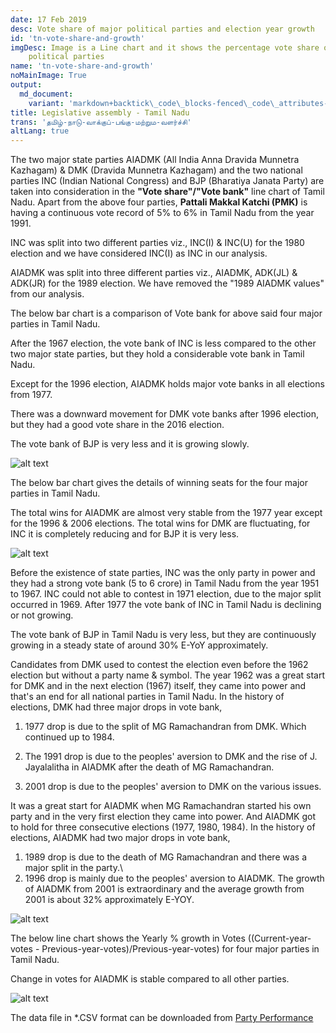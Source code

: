 ```yaml
---
date: 17 Feb 2019
desc: Vote share of major political parties and election year growth
id: 'tn-vote-share-and-growth'
imgDesc: Image is a Line chart and it shows the percentage vote share of major
    political parties
name: 'tn-vote-share-and-growth'
noMainImage: True
output:
  md_document:
    variant: 'markdown+backtick\_code\_blocks-fenced\_code\_attributes-header\_attributes'
title: Legislative assembly - Tamil Nadu
trans: 'தமிழ்-நாடு-வாக்குப்-பங்கு-மற்றும-வளர்ச்சி'
altLang: true
---
```

<div>
    <adsbygoogle />
</div>
<Adsense
          data-ad-client="ca-pub-3042269102042405"
          data-ad-slot="1234567890"
/>

The two major state parties AIADMK (All India Anna Dravida Munnetra
Kazhagam) & DMK (Dravida Munnetra Kazhagam) and the two national parties
INC (Indian National Congress) and BJP (Bharatiya Janata Party) are
taken into consideration in the **"Vote share"/"Vote bank"** line chart
of Tamil Nadu. Apart from the above four parties, **Pattali Makkal
Katchi (PMK)** is having a continuous vote record of 5% to 6% in Tamil
Nadu from the year 1991.

INC was split into two different parties viz., INC(I) & INC(U) for the
1980 election and we have considered INC(I) as INC in our analysis.

AIADMK was split into three different parties viz., AIADMK, ADK(JL) &
ADK(JR) for the 1989 election. We have removed the "1989 AIADMK values"
from our analysis.

The below bar chart is a comparison of Vote bank for above said four
major parties in Tamil Nadu.

After the 1967 election, the vote bank of INC is less compared to the other two major state parties, but they hold a considerable vote bank in Tamil Nadu.

Except for the 1996 election, AIADMK holds major vote banks in all elections from 1977.

There was a downward movement for DMK vote banks after 1996 election, but they had a good vote share in the 2016 election.

The vote bank of BJP is very less and it is growing slowly.

<img src="/politics/tn-vote-share-and-growth_files/figure-markdown/voting-1.png" alt="alt text" class="blogs_image">
<!-- ![](/politics/tn-vote-share-and-growth_files/figure-markdown/voting-1.png) -->

The below bar chart gives the details of winning seats for the four
major parties in Tamil Nadu.

The total wins for AIADMK are almost very stable from the 1977 year except for the 1996 & 2006 elections. The total wins for DMK are fluctuating, for INC it is completely reducing and for BJP it is very less.

<img src="/politics/tn-vote-share-and-growth_files/figure-markdown/winning-1.png" alt="alt text" class="blogs_image">
<!-- ![](/politics/tn-vote-share-and-growth_files/figure-markdown/winning-1.png) -->

Before the existence of state parties, INC was the only party in power
and they had a strong vote bank (5 to 6 crore) in Tamil Nadu from the
year 1951 to 1967. INC could not able to contest in 1971 election, due
to the major split occurred in 1969. After 1977 the vote bank of INC in
Tamil Nadu is declining or not growing.

The vote bank of BJP in Tamil Nadu is very less, but they are
continuously growing in a steady state of around 30% E-YoY
approximately.

Candidates from DMK used to contest the election even before the 1962
election but without a party name & symbol. The year 1962 was a great
start for DMK and in the next election (1967) itself, they came into
power and that's an end for all national parties in Tamil Nadu. In the
history of elections, DMK had three major drops in vote bank,

1.  1977 drop is due to the split of MG Ramachandran from DMK. Which
    continued up to 1984.

2.  The 1991 drop is due to the peoples' aversion to DMK and the rise of J. Jayalalitha in AIADMK after the death of MG Ramachandran.

3.  2001 drop is due to the peoples' aversion to DMK on the various
    issues.

It was a great start for AIADMK when MG Ramachandran started his own
party and in the very first election they came into power. And AIADMK
got to hold for three consecutive elections (1977, 1980, 1984). In the
history of elections, AIADMK had two major drops in vote bank,

1.  1989 drop is due to the death of MG Ramachandran and there was a
    major split in the party.\
2.  1996 drop is mainly due to the peoples' aversion to AIADMK. The
    growth of AIADMK from 2001 is extraordinary and the average growth
    from 2001 is about 32% approximately E-YOY.

<img src="/politics/tn-vote-share-and-growth_files/figure-markdown/performance2-1.png" alt="alt text" class="blogs_image">
<!-- ![](/politics/tn-vote-share-and-growth_files/figure-markdown/performance2-1.png) -->

The below line chart shows the Yearly % growth in Votes
((Current-year-votes - Previous-year-votes)/Previous-year-votes) for
four major parties in Tamil Nadu.

Change in votes for AIADMK is stable compared to all other parties.

<img src="/politics/tn-vote-share-and-growth_files/figure-markdown/E-yoy%20growth-1.png" alt="alt text" class="blogs_image">
<!-- ![](/politics/tn-vote-share-and-growth_files/figure-markdown/E-yoy%20growth-1.png) -->

The data file in \*.CSV format can be downloaded from [Party Performance](http://thedatatalks.in/datas/politics/tn-party-performance.csv)

<style>

</style>